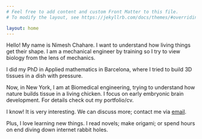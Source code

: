 ```yaml
---
# Feel free to add content and custom Front Matter to this file.
# To modify the layout, see https://jekyllrb.com/docs/themes/#overriding-theme-defaults

layout: home
---
```


Hello! My name is Nimesh Chahare. I want to understand how living things get their shape. I am a mechanical engineer by training so I try to view biology from the lens of mechanics.

I did my PhD in Applied mathematics in Barcelona, where I tried to build 3D tissues in a dish with pressure.

Now, in New York, I am at Biomedical engineering, trying to understand how nature builds tissue in a living chicken. I focus on early embryonic brain development. For details check out my portfolio/cv. 

I know! It is very interesting. We can discuss more; contact me via [email](mailto:nimesh.c@columbia.edu).

Plus, I love learning new things. I read novels; make origami; or spend hours on end diving down internet rabbit holes.